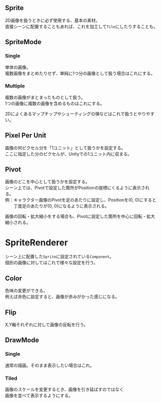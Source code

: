 ## Sprite
2D画像を扱うときに必ず使用する、基本の素材。  
直接シーンに配置することもあれば、これを加工して`Tile`にしたりすることも。

## SpriteMode
### Single
単体の画像。  
複数画像をまとめたりせず、単純に1つ分の画像として扱う場合はこれにする。

### Multiple
複数の画像がまとまったものとして扱う。  
1つの画像に複数の画像を含めるものはこれにする。

2Dによくあるマップチップやシューティングの弾などはこれで扱うとやりやすい。

## Pixel Per Unit
画像の何ピクセル分を「1ユニット」として扱うかを設定する。  
ここに指定した分のピクセルが、Unityでの1ユニット内に収まる。

## Pivot
画像のどこを中心として扱うかを設定する。  
シーン上では、Pivotで設定した箇所がPositionの座標にくるように表示される。  
例：キャラクター画像のPivotを足のあたりに設定し、Positionを(0, 0)にすると  
　　丁度足のあたりが(0, 0)になるように表示される。

画像の回転・拡大縮小をする場合も、Pivotに設定した箇所を中心に回転・拡大縮小される。

# SpriteRenderer
シーン上に配置した`Sprite`に設定されている`Component`。  
個別の画像に対してはこれで様々な設定を行う。

## Color
色味の変更ができる。  
例えば赤色に設定すると、画像が赤みがかった感じになる。

## Flip
X,Y軸それぞれに対して画像の反転を行う。

## DrawMode
### Single
通常の描画。そのまま表示したい場合はこれ。

### Tiled
画像のスケールを変更するとき、画像を引き延ばすのではなく  
画像を並べて表示するようにする。
